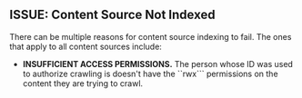 ## ISSUE: Content Source Not Indexed 
There can be multiple reasons for content source indexing to fail. The ones that apply to all content sources include:

- **INSUFFICIENT ACCESS PERMISSIONS.** The person whose ID was used to authorize crawling is doesn't have the ``rwx``` permissions on the content they are trying to crawl.
